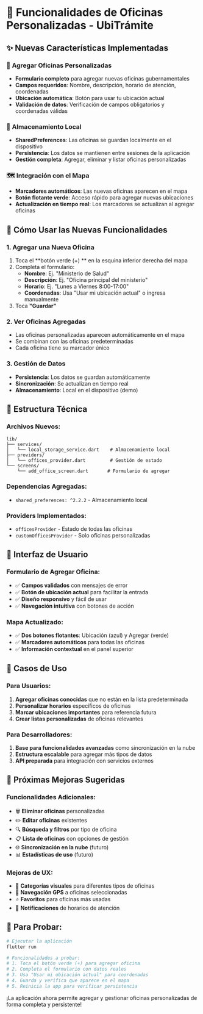 # 🏢 Funcionalidades de Oficinas Personalizadas - UbiTrámite

## ✨ Nuevas Características Implementadas

### 📍 **Agregar Oficinas Personalizadas**
- **Formulario completo** para agregar nuevas oficinas gubernamentales
- **Campos requeridos**: Nombre, descripción, horario de atención, coordenadas
- **Ubicación automática**: Botón para usar tu ubicación actual
- **Validación de datos**: Verificación de campos obligatorios y coordenadas válidas

### 💾 **Almacenamiento Local**
- **SharedPreferences**: Las oficinas se guardan localmente en el dispositivo
- **Persistencia**: Los datos se mantienen entre sesiones de la aplicación
- **Gestión completa**: Agregar, eliminar y listar oficinas personalizadas

### 🗺️ **Integración con el Mapa**
- **Marcadores automáticos**: Las nuevas oficinas aparecen en el mapa
- **Botón flotante verde**: Acceso rápido para agregar nuevas ubicaciones
- **Actualización en tiempo real**: Los marcadores se actualizan al agregar oficinas

## 🚀 **Cómo Usar las Nuevas Funcionalidades**

### 1. **Agregar una Nueva Oficina**
1. Toca el **botón verde (+) ** en la esquina inferior derecha del mapa
2. Completa el formulario:
   - **Nombre**: Ej. "Ministerio de Salud"
   - **Descripción**: Ej. "Oficina principal del ministerio"
   - **Horario**: Ej. "Lunes a Viernes 8:00-17:00"
   - **Coordenadas**: Usa "Usar mi ubicación actual" o ingresa manualmente
3. Toca **"Guardar"**

### 2. **Ver Oficinas Agregadas**
- Las oficinas personalizadas aparecen automáticamente en el mapa
- Se combinan con las oficinas predeterminadas
- Cada oficina tiene su marcador único

### 3. **Gestión de Datos**
- **Persistencia**: Los datos se guardan automáticamente
- **Sincronización**: Se actualizan en tiempo real
- **Almacenamiento**: Local en el dispositivo (demo)

## 🔧 **Estructura Técnica**

### **Archivos Nuevos:**
```
lib/
├── services/
│   └── local_storage_service.dart    # Almacenamiento local
├── providers/
│   └── offices_provider.dart         # Gestión de estado
└── screens/
    └── add_office_screen.dart       # Formulario de agregar
```

### **Dependencias Agregadas:**
- `shared_preferences: ^2.2.2` - Almacenamiento local

### **Providers Implementados:**
- `officesProvider` - Estado de todas las oficinas
- `customOfficesProvider` - Solo oficinas personalizadas

## 📱 **Interfaz de Usuario**

### **Formulario de Agregar Oficina:**
- ✅ **Campos validados** con mensajes de error
- ✅ **Botón de ubicación actual** para facilitar la entrada
- ✅ **Diseño responsivo** y fácil de usar
- ✅ **Navegación intuitiva** con botones de acción

### **Mapa Actualizado:**
- ✅ **Dos botones flotantes**: Ubicación (azul) y Agregar (verde)
- ✅ **Marcadores automáticos** para todas las oficinas
- ✅ **Información contextual** en el panel superior

## 🎯 **Casos de Uso**

### **Para Usuarios:**
1. **Agregar oficinas conocidas** que no están en la lista predeterminada
2. **Personalizar horarios** específicos de oficinas
3. **Marcar ubicaciones importantes** para referencia futura
4. **Crear listas personalizadas** de oficinas relevantes

### **Para Desarrolladores:**
1. **Base para funcionalidades avanzadas** como sincronización en la nube
2. **Estructura escalable** para agregar más tipos de datos
3. **API preparada** para integración con servicios externos

## 🔄 **Próximas Mejoras Sugeridas**

### **Funcionalidades Adicionales:**
- 🗑️ **Eliminar oficinas** personalizadas
- ✏️ **Editar oficinas** existentes
- 🔍 **Búsqueda y filtros** por tipo de oficina
- 📋 **Lista de oficinas** con opciones de gestión
- 🌐 **Sincronización en la nube** (futuro)
- 📊 **Estadísticas de uso** (futuro)

### **Mejoras de UX:**
- 🎨 **Categorías visuales** para diferentes tipos de oficinas
- 📍 **Navegación GPS** a oficinas seleccionadas
- ⭐ **Favoritos** para oficinas más usadas
- 🔔 **Notificaciones** de horarios de atención

## 🚀 **Para Probar:**

```bash
# Ejecutar la aplicación
flutter run

# Funcionalidades a probar:
# 1. Toca el botón verde (+) para agregar oficina
# 2. Completa el formulario con datos reales
# 3. Usa "Usar mi ubicación actual" para coordenadas
# 4. Guarda y verifica que aparece en el mapa
# 5. Reinicia la app para verificar persistencia
```

¡La aplicación ahora permite agregar y gestionar oficinas personalizadas de forma completa y persistente!
